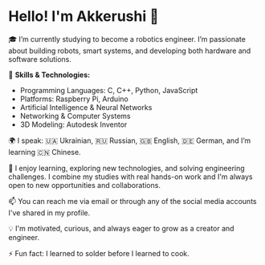 # Hello! I'm Akkerushi 🤖

🎓 I’m currently studying to become a robotics engineer. I’m passionate about building robots, smart systems, and developing both hardware and software solutions.

🔧 **Skills & Technologies:**
- Programming Languages: C, C++, Python, JavaScript
- Platforms: Raspberry Pi, Arduino
- Artificial Intelligence & Neural Networks
- Networking & Computer Systems
- 3D Modeling: Autodesk Inventor

🌍 I speak: 🇺🇦 Ukrainian, 🇷🇺 Russian, 🇬🇧 English, 🇩🇪 German, and I’m learning 🇨🇳 Chinese.

🚀 I enjoy learning, exploring new technologies, and solving engineering challenges. I combine my studies with real hands-on work and I'm always open to new opportunities and collaborations.

📫 You can reach me via email or through any of the social media accounts I've shared in my profile.

💡 I'm motivated, curious, and always eager to grow as a creator and engineer.

⚡ Fun fact: I learned to solder before I learned to cook.  
